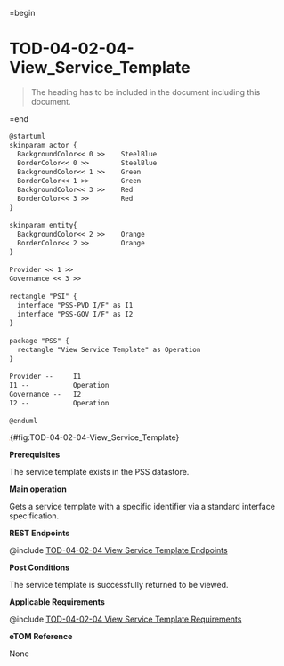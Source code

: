 =begin

# TOD-04-02-04-View_Service_Template

> The heading has to be included in the document including this document.

=end

```plantuml
@startuml
skinparam actor {
  BackgroundColor<< 0 >> 	SteelBlue
  BorderColor<< 0 >> 		SteelBlue
  BackgroundColor<< 1 >> 	Green
  BorderColor<< 1 >> 		Green
  BackgroundColor<< 3 >> 	Red
  BorderColor<< 3 >> 		Red
}

skinparam entity{
  BackgroundColor<< 2 >> 	Orange
  BorderColor<< 2 >> 		Orange
}

Provider << 1 >> 
Governance << 3 >> 

rectangle "PSI" {
  interface "PSS-PVD I/F" as I1
  interface "PSS-GOV I/F" as I2
}

package "PSS" {
  rectangle "View Service Template" as Operation
}

Provider --	    I1
I1 --           Operation
Governance --   I2
I2 --           Operation

@enduml

```

![TOD-04-02-04: View Service Template](../../common/pixel.png){#fig:TOD-04-02-04-View_Service_Template}

**Prerequisites**

The service template exists in the PSS datastore.

**Main operation**

Gets a service template with a specific identifier via a standard interface specification.

**REST Endpoints**

@include [TOD-04-02-04 View Service Template Endpoints](endpoints/TOD-04-02-04-View_Service_Template-endpoints.md)

**Post Conditions**

The service template is successfully returned to be viewed.

**Applicable Requirements**

@include [TOD-04-02-04 View Service Template Requirements](requirements/TOD-04-02-04-View_Service_Template-requirements.md)

**eTOM Reference**

None
